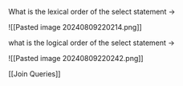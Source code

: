 What is the lexical order of the select statement -> 

![[Pasted image 20240809220214.png]]

what is the logical order of the select statement -> 

![[Pasted image 20240809220242.png]]

[[Join Queries]]




